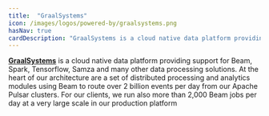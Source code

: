```yaml
---
title:  "GraalSystems"
icon: /images/logos/powered-by/graalsystems.png
hasNav: true
cardDescription: "GraalSystems is a cloud native data platform providing support for Beam, Spark, Tensorflow, Samza and many other data processing solutions. At the heart of our architecture are a set of distributed processing and analytics modules using Beam to route over 2 billion events per day from our Apache Pulsar clusters. For our clients, we run also more than 2,000 Beam jobs per day at a very large scale in our production platform."
---
```

<!--
Licensed under the Apache License, Version 2.0 (the "License");
you may not use this file except in compliance with the License.
You may obtain a copy of the License at

http://www.apache.org/licenses/LICENSE-2.0

Unless required by applicable law or agreed to in writing, software
distributed under the License is distributed on an "AS IS" BASIS,
WITHOUT WARRANTIES OR CONDITIONS OF ANY KIND, either express or implied.
See the License for the specific language governing permissions and
limitations under the License.
-->

**[GraalSystems](https://graal.systems)** is a cloud native data platform providing support for Beam, Spark, Tensorflow, Samza and many other data processing solutions. At the heart of our architecture are a set of distributed processing and analytics modules using Beam to route over 2 billion events per day from our Apache Pulsar clusters. For our clients, we run also more than 2,000 Beam jobs per day at a very large scale in our production platform

